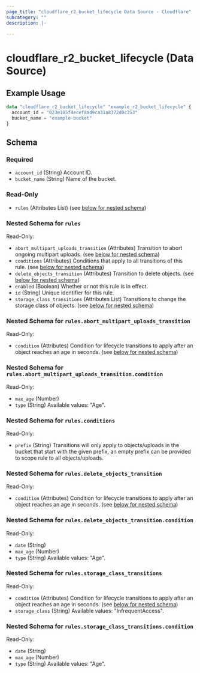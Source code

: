 ```yaml
---
page_title: "cloudflare_r2_bucket_lifecycle Data Source - Cloudflare"
subcategory: ""
description: |-
  
---
```


# cloudflare_r2_bucket_lifecycle (Data Source)



## Example Usage

```terraform
data "cloudflare_r2_bucket_lifecycle" "example_r2_bucket_lifecycle" {
  account_id = "023e105f4ecef8ad9ca31a8372d0c353"
  bucket_name = "example-bucket"
}
```

<!-- schema generated by tfplugindocs -->
## Schema

### Required

- `account_id` (String) Account ID.
- `bucket_name` (String) Name of the bucket.

### Read-Only

- `rules` (Attributes List) (see [below for nested schema](#nestedatt--rules))

<a id="nestedatt--rules"></a>
### Nested Schema for `rules`

Read-Only:

- `abort_multipart_uploads_transition` (Attributes) Transition to abort ongoing multipart uploads. (see [below for nested schema](#nestedatt--rules--abort_multipart_uploads_transition))
- `conditions` (Attributes) Conditions that apply to all transitions of this rule. (see [below for nested schema](#nestedatt--rules--conditions))
- `delete_objects_transition` (Attributes) Transition to delete objects. (see [below for nested schema](#nestedatt--rules--delete_objects_transition))
- `enabled` (Boolean) Whether or not this rule is in effect.
- `id` (String) Unique identifier for this rule.
- `storage_class_transitions` (Attributes List) Transitions to change the storage class of objects. (see [below for nested schema](#nestedatt--rules--storage_class_transitions))

<a id="nestedatt--rules--abort_multipart_uploads_transition"></a>
### Nested Schema for `rules.abort_multipart_uploads_transition`

Read-Only:

- `condition` (Attributes) Condition for lifecycle transitions to apply after an object reaches an age in seconds. (see [below for nested schema](#nestedatt--rules--abort_multipart_uploads_transition--condition))

<a id="nestedatt--rules--abort_multipart_uploads_transition--condition"></a>
### Nested Schema for `rules.abort_multipart_uploads_transition.condition`

Read-Only:

- `max_age` (Number)
- `type` (String) Available values: "Age".



<a id="nestedatt--rules--conditions"></a>
### Nested Schema for `rules.conditions`

Read-Only:

- `prefix` (String) Transitions will only apply to objects/uploads in the bucket that start with the given prefix, an empty prefix can be provided to scope rule to all objects/uploads.


<a id="nestedatt--rules--delete_objects_transition"></a>
### Nested Schema for `rules.delete_objects_transition`

Read-Only:

- `condition` (Attributes) Condition for lifecycle transitions to apply after an object reaches an age in seconds. (see [below for nested schema](#nestedatt--rules--delete_objects_transition--condition))

<a id="nestedatt--rules--delete_objects_transition--condition"></a>
### Nested Schema for `rules.delete_objects_transition.condition`

Read-Only:

- `date` (String)
- `max_age` (Number)
- `type` (String) Available values: "Age".



<a id="nestedatt--rules--storage_class_transitions"></a>
### Nested Schema for `rules.storage_class_transitions`

Read-Only:

- `condition` (Attributes) Condition for lifecycle transitions to apply after an object reaches an age in seconds. (see [below for nested schema](#nestedatt--rules--storage_class_transitions--condition))
- `storage_class` (String) Available values: "InfrequentAccess".

<a id="nestedatt--rules--storage_class_transitions--condition"></a>
### Nested Schema for `rules.storage_class_transitions.condition`

Read-Only:

- `date` (String)
- `max_age` (Number)
- `type` (String) Available values: "Age".


